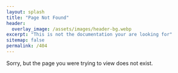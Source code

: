 ```yaml
---
layout: splash
title: "Page Not Found"
header:
  overlay_image: /assets/images/header-bg.webp
excerpt: "This is not the documentation your are looking for"
sitemap: false
permalink: /404
---
```


Sorry, but the page you were trying to view does not exist.
